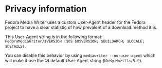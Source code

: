 # Privacy information

Fedora Media Writer uses a custom User-Agent header for the Fedora project to have a clear statistic of how prevalent of a download method it is. 

This User-Agent string is in the following format: `FedoraMediaWriter/$VERSION ($OS $OSVERSION; $BUILDARCH; $LOCALE; $DETAILS)`.

You can disable this behavior by using `mediawriter --no-user-agent` which will make it use the Qt default User-Agent string (likely `Mozilla/5.0`).
